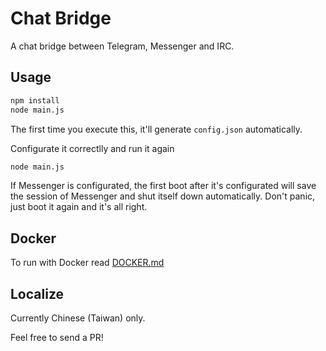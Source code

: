 # Chat Bridge
A chat bridge between Telegram, Messenger and IRC.

## Usage
```sh
npm install
node main.js
```

The first time you execute this, it'll generate `config.json` automatically.

Configurate it correctlly and run it again

```sh
node main.js
```

If Messenger is configurated, the first boot after it's configurated will save the session of Messenger and shut itself down automatically. Don't panic, just boot it again and it's all right.

## Docker
To run with Docker read [DOCKER.md](DOCKER.md)

## Localize

Currently Chinese (Taiwan) only.

Feel free to send a PR!
